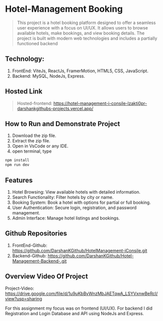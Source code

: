 
# Hotel-Management Booking
> This project is a hotel booking platform designed to offer a seamless user experience with a focus on UI/UX. It allows users to browse available hotels, make bookings, and view booking details. The project is built with modern web technologies and includes a partially functioned backend

## Technology:
1. FrontEnd: ViteJs, ReactJs, FramerMotion, HTML5, CSS, JavaScript.
2. Backend: MySQL, NodeJs, Express.

## Hosted Link
> Hosted-frontend: https://hotel-management-i-consile-lzakti0pr-darshankgithubs-projects.vercel.app/

## How to Run and Demonstrate Project
1. Download the zip file.
2. Extract the zip file.
3. Open in VsCode or any IDE.
4. open terminal, type
```bash
npm install
npm run dev
```
## Features
1. Hotel Browsing: View available hotels with detailed information.
2. Search Functionality: Filter hotels by city or name.
3. Booking System: Book a hotel with options for partial or full booking.
4. User Authentication: Secure login, registration, and password management.
5. Admin Interface: Manage hotel listings and bookings.

## Github Repositories
1. FrontEnd-Github: https://github.com/DarshanKGithub/HotelManagement-iConsile.git
2. Backend-Github: https://github.com/DarshanKGithub/Hotel-Management-Backend-.git

## Overview Video Of Project
Project-Video: https://drive.google.com/file/d/1u9uKbBvWnzMbJAETqwA_LSYVxnwBeRcl/view?usp=sharing

For this assignment my focus was on frontend (UI/UX). 
For backend I did Registration and Login Database and API using NodeJs and Express.
